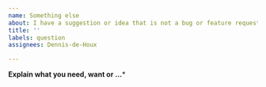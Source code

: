 ```yaml
---
name: Something else
about: I have a suggestion or idea that is not a bug or feature request
title: ''
labels: question
assignees: Dennis-de-Houx

---
```


**Explain what you need, want or ...***